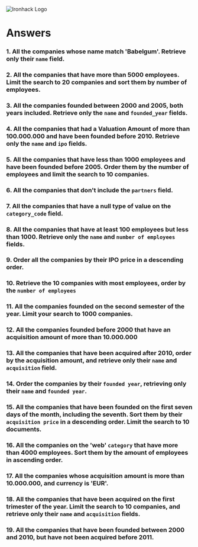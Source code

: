 ![Ironhack Logo](https://i.imgur.com/1QgrNNw.png)

# Answers

### 1. All the companies whose name match 'Babelgum'. Retrieve only their `name` field.

<!--
query: {name: "Babelgum"}
 -->

### 2. All the companies that have more than 5000 employees. Limit the search to 20 companies and sort them by **number of employees**.

<!--
query: {number_of_employees: {$gt: 5000}}
sort: {number_of_employees: 1}
limit: 20
 -->

### 3. All the companies founded between 2000 and 2005, both years included. Retrieve only the `name` and `founded_year` fields.

<!--
query: {$and:[{founded_year: {$gte: 2000}}, {founded_year: {$lte: 2005}}]}
project: {name: 1, _id: 0}
 -->

### 4. All the companies that had a Valuation Amount of more than 100.000.000 and have been founded before 2010. Retrieve only the `name` and `ipo` fields.

<!--
query: {$and: [{"ipo.valuation_amount": {$gt: 100000000}}, {founded_year: {$lt: 2010}}]}
project: {name: 1, ipo: 1, _id: 0}
 -->

### 5. All the companies that have less than 1000 employees and have been founded before 2005. Order them by the number of employees and limit the search to 10 companies.

<!--
query: {$and: [{number_of_employees: {$lt: 1000}}, {founded_year: {$lt: 2005}}]}
sort: {number_of_employees: 1}
limit: 10
-->

### 6. All the companies that don't include the `partners` field.

<!--
query: {partners: {$exists: false}}
 -->

### 7. All the companies that have a null type of value on the `category_code` field.

<!--
query: {category_code: {$type: "null"}}
 -->

### 8. All the companies that have at least 100 employees but less than 1000. Retrieve only the `name` and `number of employees` fields.

<!--
query: {$and: [{number_of_employees: {$gte: 100}}, {number_of_employees: {$lt: 1000}}]}
project: {name: 1, number_of_employees: 1, _id: 0}
-->

### 9. Order all the companies by their IPO price in a descending order.

<!--
sort: {"ipo.valuation_amount": -1}
 -->

### 10. Retrieve the 10 companies with most employees, order by the `number of employees`

<!--
sort: {number_of_employees: 1}
skip: 18791
 -->

### 11. All the companies founded on the second semester of the year. Limit your search to 1000 companies.

<!--
query: {founded_month: {$gte:6}}
limit: 1000
 -->

### 12. All the companies founded before 2000 that have an acquisition amount of more than 10.000.000

<!--
query: {$and: [{founded_year: {$lt: 2000}}, {"acquisitions.price_amount": {$gt: 10000000}}]}
 -->

### 13. All the companies that have been acquired after 2010, order by the acquisition amount, and retrieve only their `name` and `acquisition` field.

<!--
query: {"acquisition.acquired_year": {$gt: 2010}}
project: {name: 1, acquisition: 1, _id: 0}
sort: {"acquisition.price_amount": 1}
 -->

### 14. Order the companies by their `founded year`, retrieving only their `name` and `founded year`.

<!--
project: {name: 1, founded_year: 1, _id: 0}
sort: {founded_year: 1}
 -->

### 15. All the companies that have been founded on the first seven days of the month, including the seventh. Sort them by their `acquisition price` in a descending order. Limit the search to 10 documents.

<!--

query: {founded_day: {$lte: 7}}
sort: {"acquisition.price_amount": -1}
limit: 10
 -->

### 16. All the companies on the 'web' `category` that have more than 4000 employees. Sort them by the amount of employees in ascending order.

<!--
query: {$and: [{category_code: "web"}, {number_of_employees: {$gt: 4000}}]}
sort: {number_of_employees: 1}
 -->

### 17. All the companies whose acquisition amount is more than 10.000.000, and currency is 'EUR'.

<!--
query: {$and: [{"acquisition.price_amount": {$gt: 10000000}}, {"acquisition.price_currency_code": "EUR"}]}
 -->

### 18. All the companies that have been acquired on the first trimester of the year. Limit the search to 10 companies, and retrieve only their `name` and `acquisition` fields.

<!--
query: {"acquisition.acquired_month": {$lte: 4}}
project: {name: 1, acquisition: 1, _id: 0}
limit: 10
 -->

### 19. All the companies that have been founded between 2000 and 2010, but have not been acquired before 2011.

<!--
query: {$and: [{founded_year: {$gt: 2000}}, {founded_year: {$lt: 2010}}, {"acquisition.acquired_year": {$gte: 2011}}]}
 -->
